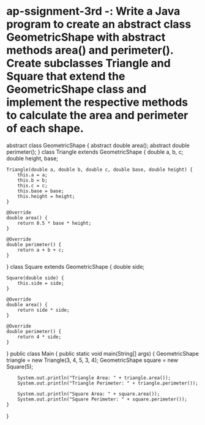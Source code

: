 # ap-ssignment-3rd -: Write a Java program to create an abstract class GeometricShape with abstract methods area() and perimeter(). Create subclasses Triangle and Square that extend the GeometricShape class and implement the respective methods to calculate the area and perimeter of each shape. 


abstract class GeometricShape {
    abstract double area();
    abstract double perimeter();
}
class Triangle extends GeometricShape {
    double a, b, c;
    double height, base;

    Triangle(double a, double b, double c, double base, double height) {
        this.a = a;
        this.b = b;
        this.c = c;
        this.base = base;
        this.height = height;
    }

    @Override
    double area() {
        return 0.5 * base * height;
    }

    @Override
    double perimeter() {
        return a + b + c;
    }
}
class Square extends GeometricShape {
    double side;

    Square(double side) {
        this.side = side;
    }

    @Override
    double area() {
        return side * side;
    }

    @Override
    double perimeter() {
        return 4 * side;
    }
}
public class Main {
    public static void main(String[] args) {
        GeometricShape triangle = new Triangle(3, 4, 5, 3, 4);
        GeometricShape square = new Square(5);

        System.out.println("Triangle Area: " + triangle.area());
        System.out.println("Triangle Perimeter: " + triangle.perimeter());

        System.out.println("Square Area: " + square.area());
        System.out.println("Square Perimeter: " + square.perimeter());
    }
}
